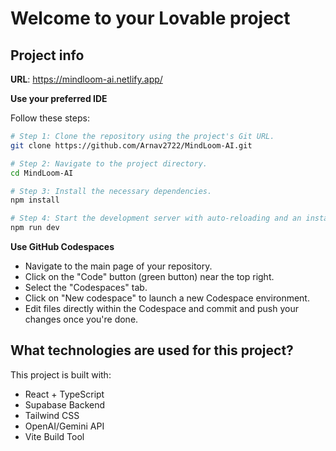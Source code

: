 # Welcome to your Lovable project

## Project info

**URL**: https://mindloom-ai.netlify.app/

**Use your preferred IDE**

Follow these steps:

```sh
# Step 1: Clone the repository using the project's Git URL.
git clone https://github.com/Arnav2722/MindLoom-AI.git

# Step 2: Navigate to the project directory.
cd MindLoom-AI

# Step 3: Install the necessary dependencies.
npm install

# Step 4: Start the development server with auto-reloading and an instant preview.
npm run dev
```

**Use GitHub Codespaces**

- Navigate to the main page of your repository.
- Click on the "Code" button (green button) near the top right.
- Select the "Codespaces" tab.
- Click on "New codespace" to launch a new Codespace environment.
- Edit files directly within the Codespace and commit and push your changes once you're done.

## What technologies are used for this project?

This project is built with:

- React + TypeScript
- Supabase Backend
- Tailwind CSS
- OpenAI/Gemini API
- Vite Build Tool
